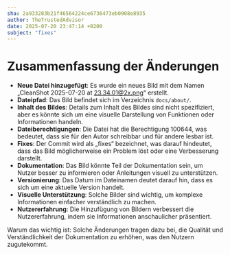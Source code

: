 ```yaml
---
sha: 2a933283b21f46564224ce6736473eb0908e8935
author: TheTrustedAdvisor
date: 2025-07-20 23:47:14 +0200
subject: "fixes"
---
```


  # Zusammenfassung der Änderungen

- **Neue Datei hinzugefügt**: Es wurde ein neues Bild mit dem Namen „CleanShot 2025-07-20 at 23.34.01@2x.png“ erstellt.
- **Dateipfad**: Das Bild befindet sich im Verzeichnis `docs/about/`.
- **Inhalt des Bildes**: Details zum Inhalt des Bildes sind nicht spezifiziert, aber es könnte sich um eine visuelle Darstellung von Funktionen oder Informationen handeln.
- **Dateiberechtigungen**: Die Datei hat die Berechtigung 100644, was bedeutet, dass sie für den Autor schreibbar und für andere lesbar ist.
- **Fixes**: Der Commit wird als „fixes“ bezeichnet, was darauf hindeutet, dass das Bild möglicherweise ein Problem löst oder eine Verbesserung darstellt.
- **Dokumentation**: Das Bild könnte Teil der Dokumentation sein, um Nutzer besser zu informieren oder Anleitungen visuell zu unterstützen.
- **Versionierung**: Das Datum im Dateinamen deutet darauf hin, dass es sich um eine aktuelle Version handelt.
- **Visuelle Unterstützung**: Solche Bilder sind wichtig, um komplexe Informationen einfacher verständlich zu machen.
- **Nutzererfahrung**: Die Hinzufügung von Bildern verbessert die Nutzererfahrung, indem sie Informationen anschaulicher präsentiert.

Warum das wichtig ist: Solche Änderungen tragen dazu bei, die Qualität und Verständlichkeit der Dokumentation zu erhöhen, was den Nutzern zugutekommt.
